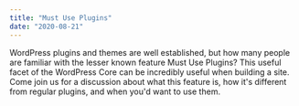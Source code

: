 ```yaml
---
title: "Must Use Plugins"
date: "2020-08-21"
---
```


WordPress plugins and themes are well established, but how many people are familiar with the lesser known feature Must Use Plugins? This useful facet of the WordPress Core can be incredibly useful when building a site. Come join us for a discussion about what this feature is, how it's different from regular plugins, and when you'd want to use them.

